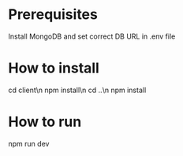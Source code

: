 # Prerequisites
Install MongoDB and set correct DB URL in .env file

# How to install
cd client\n
npm install\n
cd ..\n
npm install

# How to run
npm run dev